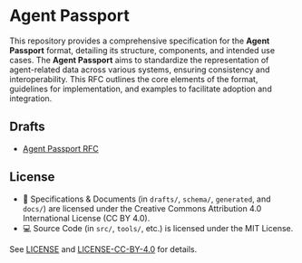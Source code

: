 # Agent Passport

This repository provides a comprehensive specification for the **Agent Passport** format, detailing its structure, components, and intended use cases. The **Agent Passport** aims to standardize the representation of agent-related data across various systems, ensuring consistency and interoperability. This RFC outlines the core elements of the format, guidelines for implementation, and examples to facilitate adoption and integration.

## Drafts

- [Agent Passport RFC](https://github.com/0al-spec/agent-passport/blob/main/drafts/agent-passport.md)

## License

- 🧠 Specifications & Documents (in `drafts/`, `schema/`, `generated`, and `docs/`) are licensed under the Creative Commons Attribution 4.0 International License (CC BY 4.0).
- 💻 Source Code (in `src/`, `tools/`, etc.) is licensed under the MIT License.

See [LICENSE](./LICENSE) and [LICENSE-CC-BY-4.0](./LICENSE-CC-BY-4.0) for details.
